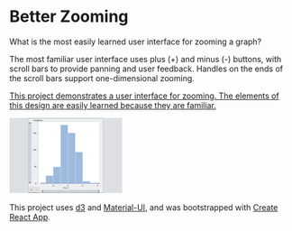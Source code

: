 # Better Zooming

What is the most easily learned user interface for zooming a graph?
              
The most familiar user interface uses plus (+) and minus (-) buttons, with scroll bars to provide panning and user feedback.  Handles on the ends of the scroll bars support one-dimensional zooming.

[This project demonstrates a user interface for zooming.  The elements of this design are easily learned because they are familiar.](https://hemanrobinson.github.io/zoom/)

[![Zoom](src/zoom.png "Zoom")](https://hemanrobinson.github.io/zoom/)

This project uses [d3](https://github.com/d3/d3) and [Material-UI](https://github.com/mui-org/material-ui), and was bootstrapped with [Create React App](https://github.com/facebook/create-react-app).
